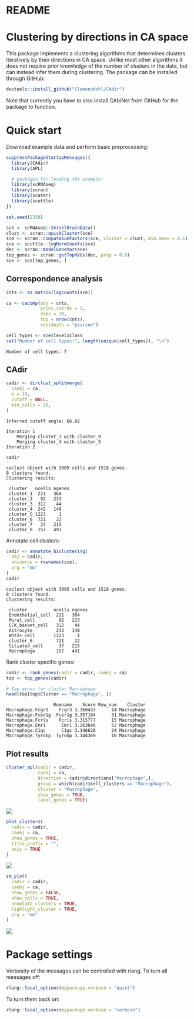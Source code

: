 # README


# Clustering by directions in CA space

This package implements a clustering algorithms that determines clusters
iteratively by their directions in CA space. Unlike most other
algorithms it does not require prior knowledge of the number of clusters
in the data, but can instead infer them during clustering. The package
can be installed through GitHub:

``` r
devtools::install_github("ClemensKohl/CAdir")
```

Note that currently you have to also install CAbiNet from GitHub for the
package to function.

# Quick start

Download example data and perform basic preprocessing:

``` r
suppressPackageStartupMessages({
  library(CAdir)
  library(APL)

  # packages for loading the example:
  library(scRNAseq)
  library(scran)
  library(scater)
  library(scuttle)
})

set.seed(2358)

sce <- scRNAseq::ZeiselBrainData()
clust <- scran::quickCluster(sce)
sce <- scran::computeSumFactors(sce, cluster = clust, min.mean = 0.1)
sce <- scuttle::logNormCounts(sce)
dec <- scran::modelGeneVar(sce)
top_genes <- scran::getTopHVGs(dec, prop = 0.8)
sce <- sce[top_genes, ]
```

## Correspondence analysis

``` r
cnts <- as.matrix(logcounts(sce))

ca <- cacomp(obj = cnts,
             princ_coords = 3,
             dims = 30,
             top = nrow(cnts),
             residuals = "pearson")

cell_types <- sce$level1class
cat("Number of cell types:", length(unique(cell_types)), "\n")
```

    Number of cell types: 7 

## CAdir

``` r
cadir <- dirclust_splitmerge(
  caobj = ca,
  k = 10,
  cutoff = NULL,
  min_cells = 20,
)
```


    Inferred cutoff angle: 66.82

    Iteration 1
        Merging cluster_1 with cluster_9
        Merging cluster_4 with cluster_5
    Iteration 2

``` r
cadir
```

    caclust object with 3005 cells and 1518 genes.
    8 clusters found.
    Clustering results:

     cluster   ncells ngenes
     cluster_1  221   364   
     cluster_2   92   233   
     cluster_3  312    44   
     cluster_4  242   148   
     cluster_5 1223     1   
     cluster_6  721    22   
     cluster_7   37   215   
     cluster_8  157   491   

Annotate cell clusters:

``` r
cadir <- annotate_biclustering(
  obj = cadir,
  universe = rownames(sce),
  org = "mm"
)
cadir
```

    caclust object with 3005 cells and 1518 genes.
    8 clusters found.
    Clustering results:

     cluster          ncells ngenes
     Endothelial_cell  221   364   
     Mural_cell         92   233   
     CCK_basket_cell   312    44   
     Astrocyte         242   148   
     Wnt2+_cell       1223     1   
     cluster_6         721    22   
     Ciliated_cell      37   215   
     Macrophage        157   491   

Rank cluster specific genes:

``` r
cadir <- rank_genes(cadir = cadir, caobj = ca)
top <- top_genes(cadir)

# Top genes for cluster Macrophage
head(top[top$Cluster == "Macrophage", ])
```

                      Rowname    Score Row_num    Cluster
    Macrophage.Fcgr3    Fcgr3 3.360433      14 Macrophage
    Macrophage.Fcer1g  Fcer1g 3.357104      31 Macrophage
    Macrophage.Fcrls    Fcrls 3.315777      15 Macrophage
    Macrophage.Emr1      Emr1 3.263846      52 Macrophage
    Macrophage.C1qc      C1qc 3.146628      24 Macrophage
    Macrophage.Tyrobp  Tyrobp 3.144369      10 Macrophage

## Plot results

``` r
cluster_apl(cadir = cadir,
            caobj = ca,
            direction = cadir@directions["Macrophage",],
            group = which(cadir@cell_clusters == "Macrophage"),
            cluster = "Macrophage",
            show_genes = TRUE,
            label_genes = TRUE)
```

![](README_files/figure-commonmark/macrophage_APL-1.png)

``` r
plot_clusters(
  cadir = cadir,
  caobj = ca,
  show_genes = TRUE,
  title_prefix = "",
  axis = TRUE
)
```

![](README_files/figure-commonmark/APLs-1.png)

``` r
sm_plot(
  cadir = cadir,
  caobj = ca,
  show_genes = FALSE,
  show_cells = TRUE,
  annotate_clusters = TRUE,
  highlight_cluster = TRUE,
  org = "mm"
)
```

![](README_files/figure-commonmark/splitmerge_plot-1.png)

# Package settings

Verbosity of the messages can be controlled with rlang. To turn all
messages off:

``` r
rlang::local_options(mypackage.verbose = "quiet")
```

To turn them back on:

``` r
rlang::local_options(mypackage.verbose = "verbose")
```

